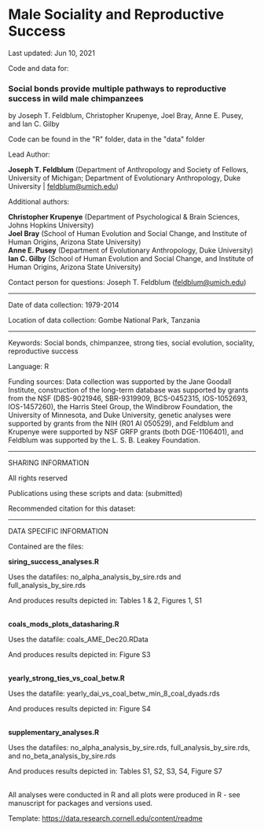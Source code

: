 # Male Sociality and Reproductive Success

Last updated: Jun 10, 2021

Code and data for: 

### Social bonds provide multiple pathways to reproductive success in wild male chimpanzees

by Joseph T. Feldblum, Christopher Krupenye, Joel Bray, Anne E. Pusey, and Ian C. Gilby

Code can be found in the "R" folder, data in the "data" folder

Lead Author:

**Joseph T. Feldblum** (Department of Anthropology and Society of Fellows, University of Michigan; Department of Evolutionary Anthropology, Duke University | feldblum@umich.edu)

Additional authors: 

**Christopher Krupenye** (Department of Psychological & Brain Sciences, Johns Hopkins University)\
**Joel Bray** (School of Human Evolution and Social Change, and Institute of Human Origins, Arizona State University)\
**Anne E. Pusey** (Department of Evolutionary Anthropology, Duke University)\
**Ian C. Gilby** (School of Human Evolution and Social Change, and Institute of Human Origins, Arizona State University) 

Contact person for questions: Joseph T. Feldblum (feldblum@umich.edu)

<hr/> 

Date of data collection: 1979-2014

Location of data collection: Gombe National Park, Tanzania

<hr/> 

Keywords:  Social bonds, chimpanzee, strong ties, social evolution, sociality, reproductive success

Language: R

Funding sources: Data collection was supported by the Jane Goodall Institute, construction of the long-term database was supported by grants from the NSF (DBS-9021946, SBR-9319909, BCS-0452315, IOS-1052693, IOS-1457260), the Harris Steel Group, the Windibrow Foundation, the University of Minnesota, and Duke University, genetic analyses were supported by grants from the NIH (R01 AI 050529), and Feldblum and Krupenye were supported by NSF GRFP grants (both DGE-1106401), and Feldblum was supported by the L. S. B. Leakey Foundation.

<hr/> 

SHARING INFORMATION

All rights reserved

Publications using these scripts and data:  (submitted)

Recommended citation for this dataset: 

<hr/> 

DATA SPECIFIC INFORMATION

Contained are the files:

**siring_success_analyses.R**

Uses the datafiles: no_alpha_analysis_by_sire.rds and full_analysis_by_sire.rds

And produces results depicted in: Tables 1 & 2, Figures 1, S1

\
**coals_mods_plots_datasharing.R**

Uses the datafile: coals_AME_Dec20.RData

And produces results depicted in: Figure S3

\
**yearly_strong_ties_vs_coal_betw.R**

Uses the datafile: yearly_dai_vs_coal_betw_min_8_coal_dyads.rds

And produces results depicted in: Figure S4

\
**supplementary_analyses.R**

Uses the datafiles: no_alpha_analysis_by_sire.rds, full_analysis_by_sire.rds, and no_beta_analysis_by_sire.rds

And produces results depicted in: Tables S1, S2, S3, S4, Figure S7


\
All analyses were conducted in R and all plots were produced in R - see manuscript for packages and versions used. 

Template: https://data.research.cornell.edu/content/readme
